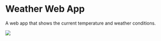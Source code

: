 # Weather Web App

A web app that shows the current temperature and weather conditions.




![]({{site.baseurl}}/https://github.com/Hpauric/pauric-portfolio/raw/master/public/images/portfolio/pauric/Weather-435.png)

